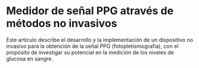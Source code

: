 # Medidor de señal PPG através de métodos no invasivos
Este artículo describe el desarrollo y la implementación de un dispositivo no invasivo para la obtención de la señal PPG (fotopletismografía), con el propósito de investigar su potencial en la medición de los niveles de glucosa en sangre.

